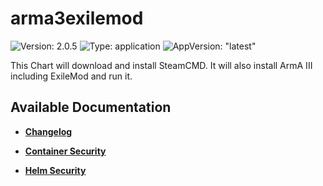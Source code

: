 # arma3exilemod

![Version: 2.0.5](https://img.shields.io/badge/Version-2.0.5-informational?style=flat-square) ![Type: application](https://img.shields.io/badge/Type-application-informational?style=flat-square) ![AppVersion: "latest"](https://img.shields.io/badge/AppVersion-"latest"-informational?style=flat-square)

This Chart will download and install SteamCMD. It will also install ArmA III including ExileMod and run it.

## Available Documentation

- [**Changelog**](CHANGELOG)

- [**Container Security**](container-security)

- [**Helm Security**](helm-security)


